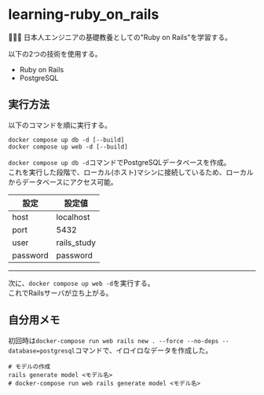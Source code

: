 # learning-ruby_on_rails

🌱🌱🌱 日本人エンジニアの基礎教養としての"Ruby on Rails"を学習する。  

以下の2つの技術を使用する。  

- Ruby on Rails
- PostgreSQL

## 実行方法

以下のコマンドを順に実行する。  

```shell
docker compose up db -d [--build]
docker compose up web -d [--build]
```

`docker compose up db -d`コマンドでPostgreSQLデータベースを作成。  
これを実行した段階で、ローカル(ホスト)マシンに接続しているため、ローカルからデータベースにアクセス可能。  

| 設定 | 設定値 |
| ---- | ---- |
| host | localhost |
| port | 5432 |
| user | rails_study |
| password | password |

---

次に、`docker compose up web -d`を実行する。  
これでRailsサーバが立ち上がる。  

## 自分用メモ

初回時は`docker-compose run web rails new . --force --no-deps --database=postgresql`コマンドで、イロイロなデータを作成した。  

```shell
# モデルの作成
rails generate model <モデル名>
# docker-compose run web rails generate model <モデル名>
```
